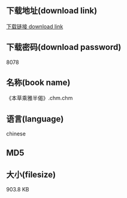 ## 下载地址(download link)
[下载链接 download link](https://tutu365.netlify.app/?s=%E3%80%8A%E6%9C%AC%E8%8D%89%E4%B9%98%E9%9B%85%E5%8D%8A%E5%81%88%E3%80%8B.chm)

## 下载密码(download password)
8078

## 名称(book name)
《本草乘雅半偈》.chm.chm

## 语言(language)
chinese

## MD5


## 大小(filesize)
903.8 KB
